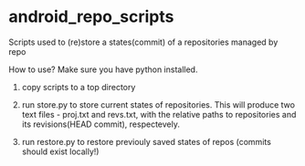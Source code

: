 # android_repo_scripts
Scripts used to (re)store a states(commit) of a repositories managed by repo

How to use? Make sure you have python installed.

1) copy scripts to a top directory

2) run store.py to store current states of repositories. This will produce two text files - proj.txt and revs.txt, with the relative paths to repositories and its revisions(HEAD commit), respectevely.

3) run restore.py to restore previouly saved states of repos (commits should exist locally!)
